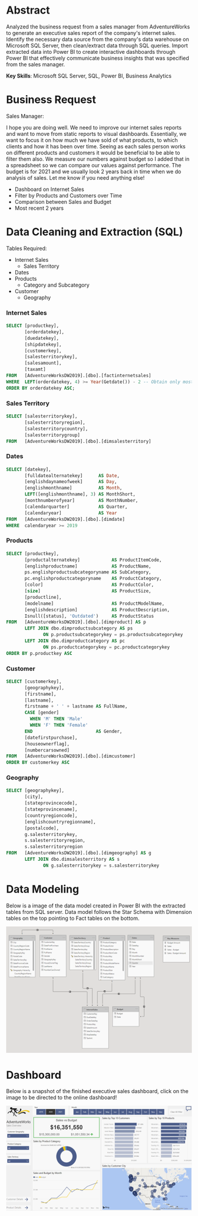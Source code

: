 # Abstract
Analyzed the business request from a sales manager from AdventureWorks to generate an executive sales report of the company's internet sales. Identify the necessary data source from the company's data warehouse on Microsoft SQL Server, then clean/extract data through SQL queries. Import extracted data into Power BI to create interactive dashboards through Power BI that effectively communicate business insights that was specified from the sales manager.

**Key Skills**: Microsoft SQL Server, SQL, Power BI, Business Analytics

# Business Request

Sales Manager:

I hope you are doing well. We need to improve our internet sales reports and want to move from static reports to visual dashboards.
Essentially, we want to focus it on how much we have sold of what products, to which clients and how it has been over time.
Seeing as each sales person works on different products and customers it would be beneficial to be able to filter them also.
We measure our numbers against budget so I added that in a spreadsheet so we can compare our values against performance. 
The budget is for 2021 and we usually look 2 years back in time when we do analysis of sales.
Let me know if you need anything else!

- Dashboard on Internet Sales
- Filter by Products and Customers over Time
- Comparison between Sales and Budget
- Most recent 2 years

# Data Cleaning and Extraction (SQL)

Tables Required:
- Internet Sales
  - Sales Territory
- Dates
- Products
  - Category and Subcategory   
- Customer
  - Geography

### Internet Sales
```sql
SELECT [productkey],
       [orderdatekey],
       [duedatekey],
       [shipdatekey],
       [customerkey],
       [salesterritorykey],
       [salesamount],
       [taxamt]
FROM   [AdventureWorksDW2019].[dbo].[factinternetsales]
WHERE  LEFT(orderdatekey, 4) >= Year(Getdate()) - 2 -- Obtain only most recent 2 years
ORDER BY orderdatekey ASC; 
```

### Sales Territory
```sql
SELECT [salesterritorykey],
       [salesterritoryregion],
       [salesterritorycountry],
       [salesterritorygroup]
FROM   [AdventureWorksDW2019].[dbo].[dimsalesterritory] 
```

### Dates
```sql
SELECT [datekey],
       [fulldatealternatekey]      AS Date,
       [englishdaynameofweek]      AS Day,
       [englishmonthname]          AS Month,
       LEFT([englishmonthname], 3) AS MonthShort,
       [monthnumberofyear]         AS MonthNumber,
       [calendarquarter]           AS Quarter,
       [calendaryear]              AS Year
FROM   [AdventureWorksDW2019].[dbo].[dimdate]
WHERE  calendaryear >= 2019 
```

### Products
```sql
SELECT [productkey],
       [productalternatekey]            AS ProductItemCode,
       [englishproductname]             AS ProductName,
       ps.englishproductsubcategoryname AS SubCategory,
       pc.englishproductcategoryname    AS ProductCategory,
       [color]                          AS ProductColor,
       [size]                           AS ProductSize,
       [productline],
       [modelname]                      AS ProductModelName,
       [englishdescription]             AS ProductDescription,
       Isnull([status], 'Outdated')     AS ProductStatus
FROM   [AdventureWorksDW2019].[dbo].[dimproduct] AS p
       LEFT JOIN dbo.dimproductsubcategory AS ps
              ON p.productsubcategorykey = ps.productsubcategorykey
       LEFT JOIN dbo.dimproductcategory AS pc
              ON ps.productcategorykey = pc.productcategorykey
ORDER BY p.productkey ASC 
```

### Customer
```sql
SELECT [customerkey],
       [geographykey],
       [firstname],
       [lastname],
       firstname + ' ' + lastname AS FullName,
       CASE [gender]
         WHEN 'M' THEN 'Male'
         WHEN 'F' THEN 'Female'
       END                        AS Gender,
       [datefirstpurchase],
       [houseownerflag],
       [numbercarsowned]
FROM   [AdventureWorksDW2019].[dbo].[dimcustomer]
ORDER BY customerkey ASC 
```

### Geography
```sql
SELECT [geographykey],
       [city],
       [stateprovincecode],
       [stateprovincename],
       [countryregioncode],
       [englishcountryregionname],
       [postalcode],
       g.salesterritorykey,
       s.salesterritoryregion,
       s.salesterritoryregion
FROM   [AdventureWorksDW2019].[dbo].[dimgeography] AS g
       LEFT JOIN dbo.dimsalesterritory AS s
              ON g.salesterritorykey = s.salesterritorykey 
```

# Data Modeling
Below is a image of the data model created in Power BI with the extracted tables from SQL server. Data model follows the Star Schema with Dimension tables on the top pointing to Fact tables on the bottom.

![](/images/datamodel.PNG)

# Dashboard
Below is a snapshot of the finished executive sales dashboard, click on the image to be directed to the online dashboard!

[![name](/images/dashboard.PNG)](https://app.powerbi.com/view?r=eyJrIjoiOGM2YzRlMzEtOGU0YS00MDBlLWEwNDAtOGVjNTAyZTQ3YzA0IiwidCI6ImUzNWZkZDkzLTAxM2QtNDc3MC1hZDNmLTgwZGJmNWUxNmEzNSJ9&pageName=ReportSection)
